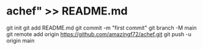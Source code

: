 # achef" >> README.md
git init
git add README.md
git commit -m "first commit"
git branch -M main
git remote add origin https://github.com/amazingf72/achef.git
git push -u origin main
